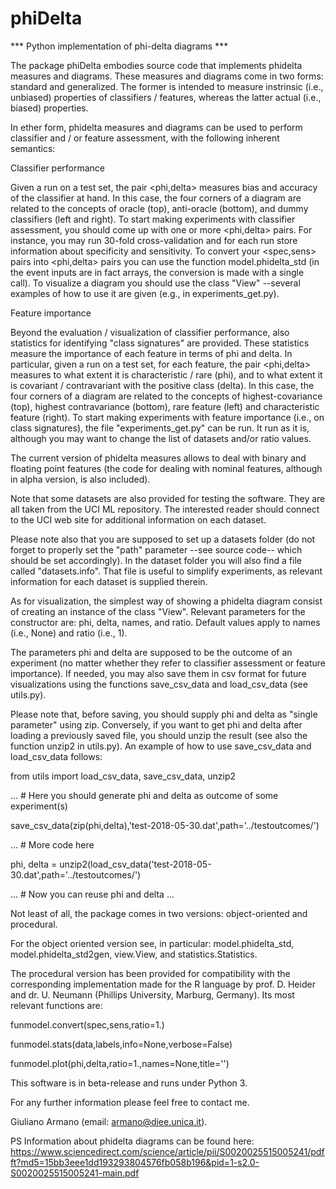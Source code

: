 # phiDelta
*** Python implementation of phi-delta diagrams ***

The package phiDelta embodies source code that implements phidelta measures and diagrams. These measures and diagrams come in two forms: standard and generalized. The former is intended to measure instrinsic (i.e., unbiased) properties of classifiers / features, whereas the latter actual (i.e., biased) properties.

In ether form, phidelta measures and diagrams can be used to perform classifier and / or feature assessment, with the following inherent semantics:

Classifier performance

Given a run on a test set, the pair <phi,delta> measures bias and accuracy of the classifier at hand. In this case, the four corners of a diagram are related to the concepts of oracle (top), anti-oracle (bottom), and dummy classifiers (left and right). To start making experiments with classifier assessment, you should come up with one or more <phi,delta> pairs. For instance, you may run 30-fold cross-validation and for each run store information about specificity and sensitivity. To convert your <spec,sens> pairs into <phi,delta> pairs you can use the function model.phidelta_std (in the event inputs are in fact arrays, the conversion is made with a single call). To visualize a diagram you should use the class "View" --several examples of how to use it are given (e.g., in experiments_get.py).

Feature importance

Beyond the evaluation / visualization of classifier performance, also statistics for identifying "class signatures" are provided. These statistics measure the importance of each feature in terms of phi and delta. In particular, given a run on a test set, for each feature, the pair <phi,delta> measures to what extent it is characteristic / rare (phi), and to what extent it is covariant / contravariant with the positive class (delta). In this case, the four corners of a diagram are related to the concepts of highest-covariance (top), highest contravariance (bottom), rare feature (left) and characteristic feature (right). To start making experiments with feature importance (i.e., on class signatures), the file "experiments_get.py" can be run. It run as it is, although you may want to change the list of datasets and/or ratio values.

The current version of phidelta measures allows to deal with binary and floating point features (the code for dealing with nominal features, although in alpha version, is also included).

Note that some datasets are also provided for testing the software. They are all taken from the UCI ML repository. The interested reader should connect to the UCI web site for additional information on each dataset.

Please note also that you are supposed to set up a datasets folder (do not forget to properly set the "path" parameter --see source code-- which should be set accordingly). In the dataset folder you will also find a file called "datasets.info". That file is useful to simplify experiments, as relevant information for each dataset is supplied therein.

As for visualization, the simplest way of showing a phidelta diagram consist of creating an instance of the class "View". Relevant parameters for the constructor are: phi, delta, names, and ratio. Default values apply to names (i.e., None) and ratio (i.e., 1).

The parameters phi and delta are supposed to be the outcome of an experiment (no matter whether they refer to classifier assessment or feature importance). If needed, you may also save them in csv format for future visualizations using the functions save_csv_data and load_csv_data (see utils.py).

Please note that, before saving, you should supply phi and delta as "single parameter" using zip. Conversely, if you want to get phi and delta after loading a previously saved file, you should unzip the result (see also the function unzip2 in utils.py). An example of how to use save_csv_data and load_csv_data follows:

from utils import load_csv_data, save_csv_data, unzip2

... # Here you should generate phi and delta as outcome of some experiment(s)

save_csv_data(zip(phi,delta),'test-2018-05-30.dat',path='../testoutcomes/')

... # More code here

phi, delta = unzip2(load_csv_data('test-2018-05-30.dat',path='../testoutcomes/')

... # Now you can reuse phi and delta ...

Not least of all, the package comes in two versions: object-oriented and procedural.

For the object oriented version see, in particular: model.phidelta_std, model.phidelta_std2gen, view.View, and statistics.Statistics.

The procedural version has been provided for compatibility with the corresponding implementation made for the R language by prof. D. Heider and dr. U. Neumann (Phillips University, Marburg, Germany). Its most relevant functions are:

funmodel.convert(spec,sens,ratio=1.)

funmodel.stats(data,labels,info=None,verbose=False)

funmodel.plot(phi,delta,ratio=1.,names=None,title='')

This software is in beta-release and runs under Python 3.

For any further information please feel free to contact me.

Giuliano Armano (email: armano@diee.unica.it).

PS Information about phidelta diagrams can be found here: https://www.sciencedirect.com/science/article/pii/S0020025515005241/pdfft?md5=15bb3eee1dd193293804576fb058b196&pid=1-s2.0-S0020025515005241-main.pdf
